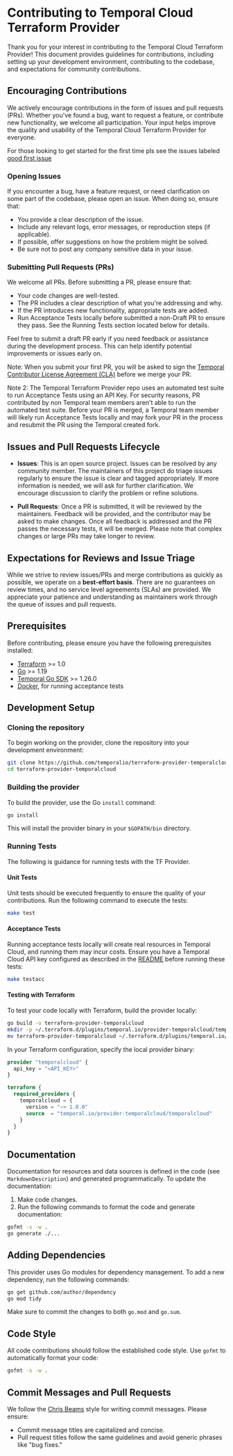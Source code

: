 # Contributing to Temporal Cloud Terraform Provider

Thank you for your interest in contributing to the Temporal Cloud Terraform Provider! This document provides guidelines for contributions, including setting up your development environment, contributing to the codebase, and expectations for community contributions.

## Encouraging Contributions

We actively encourage contributions in the form of issues and pull requests (PRs). Whether you've found a bug, want to request a feature, or contribute new functionality, we welcome all participation. Your input helps improve the quality and usability of the Temporal Cloud Terraform Provider for everyone.

For those looking to get started for the first time pls see the issues labeled [good first issue](https://github.com/temporalio/terraform-provider-temporalcloud/labels/good%20first%20issue) 

### Opening Issues

If you encounter a bug, have a feature request, or need clarification on some part of the codebase, please open an issue. When doing so, ensure that:

- You provide a clear description of the issue.
- Include any relevant logs, error messages, or reproduction steps (if applicable).
- If possible, offer suggestions on how the problem might be solved.
- Be sure not to post any company sensitive data in your issue. 

### Submitting Pull Requests (PRs)

We welcome all PRs. Before submitting a PR, please ensure that:

- Your code changes are well-tested.
- The PR includes a clear description of what you're addressing and why.
- If the PR introduces new functionality, appropriate tests are added.
- Run Acceptance Tests locally before submitted a non-Draft PR to ensure they pass.  See the Running Tests section located below for details.

Feel free to submit a draft PR early if you need feedback or assistance during the development process. This can help identify potential improvements or issues early on.

Note: When you submit your first PR, you will be asked to sign the [Temporal Contributor License Agreement (CLA)](https://gist.github.com/samarabbas/7dcd41eb1d847e12263cc961ccfdb197) before we merge your PR.

Note 2: The Temporal Terraform Provider repo uses an automated test suite to run Acceptance Tests using an API Key. For security reasons, PR contributed by non Temporal team members aren't able to run the automated test suite. Before your PR is merged, a Temporal team member will likely run Acceptance Tests locally and may fork your PR in the process and resubmit the PR using the Temporal created fork. 


## Issues and Pull Requests Lifecycle

- **Issues**: This is an open source project. Issues can be resolved by any community member. The maintainers of this project do triage issues regularly to ensure the issue is clear and tagged appropriately. If more information is needed, we will ask for further clarification. We encourage discussion to clarify the problem or refine solutions. 
  
- **Pull Requests**: Once a PR is submitted, it will be reviewed by the maintainers. Feedback will be provided, and the contributor may be asked to make changes. Once all feedback is addressed and the PR passes the necessary tests, it will be merged. Please note that complex changes or large PRs may take longer to review.

## Expectations for Reviews and Issue Triage

While we strive to review issues/PRs and merge contributions as quickly as possible, we operate on a **best-effort basis**. There are no guarantees on review times, and no service level agreements (SLAs) are provided. We appreciate your patience and understanding as maintainers work through the queue of issues and pull requests.

## Prerequisites

Before contributing, please ensure you have the following prerequisites installed:

- [Terraform](https://developer.hashicorp.com/terraform/downloads) >= 1.0
- [Go](https://golang.org/doc/install) >= 1.19
- [Temporal Go SDK](https://github.com/temporalio/sdk-go) >= 1.26.0
- [Docker](https://docs.docker.com/get-docker/), for running acceptance tests

## Development Setup

### Cloning the repository

To begin working on the provider, clone the repository into your development environment:

```sh
git clone https://github.com/temporalio/terraform-provider-temporalcloud.git  
cd terraform-provider-temporalcloud
```

### Building the provider

To build the provider, use the Go `install` command:

```sh
go install
```

This will install the provider binary in your `$GOPATH/bin` directory.

### Running Tests

The following is guidance for running tests with the TF Provider. 

#### Unit Tests

Unit tests should be executed frequently to ensure the quality of your contributions. Run the following command to execute the tests:

```sh
make test
```

#### Acceptance Tests

Running acceptance tests locally will create real resources in Temporal Cloud, and running them may incur costs. Ensure you have a Temporal Cloud API key configured as described in the [README](https://registry.terraform.io/providers/temporalio/temporalcloud/latest/docs) before running these tests:

```sh
make testacc
```

#### Testing with Terraform

To test your code locally with Terraform, build the provider locally:

```sh
go build -o terraform-provider-temporalcloud  
mkdir -p ~/.terraform.d/plugins/temporal.io/provider-temporalcloud/temporalcloud/1.0.0/darwin_arm64/  
mv terraform-provider-temporalcloud ~/.terraform.d/plugins/temporal.io/provider-temporalcloud/temporalcloud/1.0.0/darwin_arm64/
```

In your Terraform configuration, specify the local provider binary:

```terraform
provider "temporalcloud" {  
  api_key = "<API_KEY>"  
}

terraform {  
  required_providers {  
    temporalcloud = {  
      version = "~> 1.0.0"  
      source  = "temporal.io/provider-temporalcloud/temporalcloud"  
    }  
  }  
}
```

## Documentation

Documentation for resources and data sources is defined in the code (see `MarkdownDescription`) and generated programmatically. To update the documentation:

1. Make code changes.
2. Run the following commands to format the code and generate documentation:

```sh
gofmt -s -w .  
go generate ./...
```

## Adding Dependencies

This provider uses Go modules for dependency management. To add a new dependency, run the following commands:

```sh
go get github.com/author/dependency  
go mod tidy
```

Make sure to commit the changes to both `go.mod` and `go.sum`.

## Code Style

All code contributions should follow the established code style. Use `gofmt` to automatically format your code:

```sh
gofmt -s -w .
```

## Commit Messages and Pull Requests

We follow the [Chris Beams](https://chris.beams.io/posts/git-commit/) style for writing commit messages. Please ensure:

- Commit message titles are capitalized and concise.
- Pull request titles follow the same guidelines and avoid generic phrases like "bug fixes."
